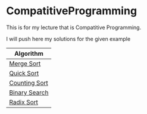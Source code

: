 # CompatitiveProgramming
This is for my lecture that is Compatitive Programming.

I will push here my solutions for the given example

|Algorithm        |
| --------------- |
|[Merge Sort](https://github.com/selmanalpdundar/CompatitiveProgramming/blob/master/Algorithms/MergeSort.cpp)      |
|[Quick Sort](https://github.com/selmanalpdundar/CompatitiveProgramming/blob/master/Algorithms/QuickSort.cpp)      |
|[Counting Sort](https://github.com/selmanalpdundar/CompatitiveProgramming/blob/master/Algorithms/CountingSort.cpp)|
|[Binary Search](https://github.com/selmanalpdundar/CompatitiveProgramming/blob/master/Algorithms/BinarySearch.cpp)|
|[Radix Sort](https://github.com/selmanalpdundar/CompatitiveProgramming/blob/master/Algorithms/RadixSort.cpp)|
